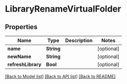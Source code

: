# LibraryRenameVirtualFolder

## Properties
Name | Type | Description | Notes
------------ | ------------- | ------------- | -------------
**name** | **String** |  | [optional] 
**newName** | **String** |  | [optional] 
**refreshLibrary** | **Bool** |  | [optional] 

[[Back to Model list]](../README.md#documentation-for-models) [[Back to API list]](../README.md#documentation-for-api-endpoints) [[Back to README]](../README.md)


